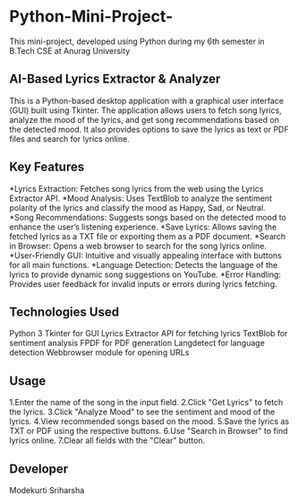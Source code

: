 # Python-Mini-Project-
This mini-project, developed using Python during my 6th semester in B.Tech CSE at Anurag University

**AI-Based Lyrics Extractor & Analyzer**
-----------------------------------------
This is a Python-based desktop application with a graphical user interface (GUI) built using Tkinter. The application allows users to fetch song lyrics, analyze the mood of the lyrics, and get song recommendations based on the detected mood. It also provides options to save the lyrics as text or PDF files and search for lyrics online.

Key Features
-----------------
*Lyrics Extraction: Fetches song lyrics from the web using the Lyrics Extractor API.
*Mood Analysis: Uses TextBlob to analyze the sentiment polarity of the lyrics and classify the mood as Happy, Sad, or Neutral.
*Song Recommendations: Suggests songs based on the detected mood to enhance the user’s listening experience.
*Save Lyrics: Allows saving the fetched lyrics as a TXT file or exporting them as a PDF document.
*Search in Browser: Opens a web browser to search for the song lyrics online.
*User-Friendly GUI: Intuitive and visually appealing interface with buttons for all main functions.
*Language Detection: Detects the language of the lyrics to provide dynamic song suggestions on YouTube.
*Error Handling: Provides user feedback for invalid inputs or errors during lyrics fetching.

Technologies Used
------------------
Python 3
Tkinter for GUI
Lyrics Extractor API for fetching lyrics
TextBlob for sentiment analysis
FPDF for PDF generation
Langdetect for language detection
Webbrowser module for opening URLs

Usage
------
1.Enter the name of the song in the input field.
2.Click "Get Lyrics" to fetch the lyrics.
3.Click "Analyze Mood" to see the sentiment and mood of the lyrics.
4.View recommended songs based on the mood.
5.Save the lyrics as TXT or PDF using the respective buttons.
6.Use "Search in Browser" to find lyrics online.
7.Clear all fields with the "Clear" button.

Developer
----------
Modekurti Sriharsha
